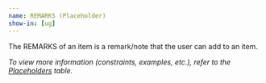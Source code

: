 ```yaml
---
name: REMARKS (Placeholder)
show-in: [ug]
---
```

<!-- Make sure this is kept the same as the table cell entry. -->
The REMARKS of an item is a remark/note that the user can add to an item.

_To view more information (constraints, examples, etc.), refer to the [Placeholders](#placeholders) table._
